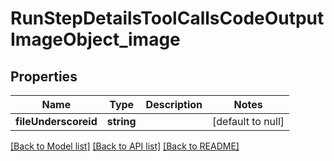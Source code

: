 # RunStepDetailsToolCallsCodeOutputImageObject_image

## Properties
Name | Type | Description | Notes
------------ | ------------- | ------------- | -------------
**fileUnderscoreid** | **string** |  | [default to null]

[[Back to Model list]](../README.md#documentation-for-models) [[Back to API list]](../README.md#documentation-for-api-endpoints) [[Back to README]](../README.md)


